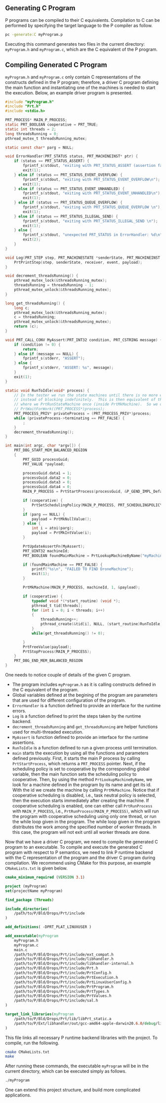 ## Generating C Program

P programs can be compiled to their C equivalents. Compilation to C can be performed by specifying the target language to the P compiler as follow.

```bash
pc -generate:C myProgram.p
```

Executing this command generates two files in the current directory: `myProgram.h` and `myProgram.c`, which are the C equivalent of the P program.

## Compiling Generated C Program

`myProgram.h` and `myProgram.c` only contain C representations of the constructs defined in the P program; therefore, a driver C program defining the main function and instantiating one of the machines is needed to start the execution. Below, an example driver program is presented.

```c
#include "myProgram.h"
#include "Prt.h"
#include <stdio.h>

PRT_PROCESS* MAIN_P_PROCESS;
static PRT_BOOLEAN cooperative = PRT_TRUE;
static int threads = 2;
long threadsRunning = 0;
pthread_mutex_t threadsRunning_mutex;

static const char* parg = NULL;

void ErrorHandler(PRT_STATUS status, PRT_MACHINEINST* ptr) {
	if (status == PRT_STATUS_ASSERT) {
		fprintf_s(stdout, "exiting with PRT_STATUS_ASSERT (assertion failure)\n");
		exit(1);
	} else if (status == PRT_STATUS_EVENT_OVERFLOW) {
		fprintf_s(stdout, "exiting with PRT_STATUS_EVENT_OVERFLOW\n");
		exit(1);
	} else if (status == PRT_STATUS_EVENT_UNHANDLED) {
		fprintf_s(stdout, "exiting with PRT_STATUS_EVENT_UNHANDLED\n");
		exit(1);
	} else if (status == PRT_STATUS_QUEUE_OVERFLOW) {
		fprintf_s(stdout, "exiting with PRT_STATUS_QUEUE_OVERFLOW \n");
		exit(1);
	} else if (status == PRT_STATUS_ILLEGAL_SEND) {
		fprintf_s(stdout, "exiting with PRT_STATUS_ILLEGAL_SEND \n");
		exit(1);
	} else {
		fprintf_s(stdout, "unexpected PRT_STATUS in ErrorHandler: %d\n", status);
		exit(2);
	}
}

void Log(PRT_STEP step, PRT_MACHINESTATE *senderState, PRT_MACHINEINST *receiver, PRT_VALUE* event, PRT_VALUE* payload) {
	PrtPrintStep(step, senderState, receiver, event, payload);
}

void decrement_threadsRunning() {
    pthread_mutex_lock(&threadsRunning_mutex);
    threadsRunning = threadsRunning - 1;
    pthread_mutex_unlock(&threadsRunning_mutex);
}

long get_threadsRunning() {
    long c;
    pthread_mutex_lock(&threadsRunning_mutex);
    c = threadsRunning;
    pthread_mutex_unlock(&threadsRunning_mutex);
    return (c);
}

void PRT_CALL_CONV MyAssert(PRT_INT32 condition, PRT_CSTRING message) {
    if (condition != 0) {
        return;
    } else if (message == NULL) {
        fprintf_s(stderr, "ASSERT");
    } else {
        fprintf_s(stderr, "ASSERT: %s", message);
    }
    exit(1);
}

static void RunToIdle(void* process) {
    // In the tester we run the state machines until there is no more work to do then we exit
    // instead of blocking indefinitely.  This is then equivalent of the non-cooperative case
    // where we PrtRunStateMachine once (inside PrtMkMachine).  So we do NOT call PrtWaitForWork.
    // PrtWaitForWork((PRT_PROCESS*)process);
    PRT_PROCESS_PRIV* privateProcess = (PRT_PROCESS_PRIV*)process;
    while (privateProcess->terminating == PRT_FALSE) {
    	;
    }
    decrement_threadsRunning();
}

int main(int argc, char *argv[]) {
    PRT_DBG_START_MEM_BALANCED_REGION
    {
        PRT_GUID processGuid;
        PRT_VALUE *payload;

        processGuid.data1 = 1;
        processGuid.data2 = 0;
        processGuid.data3 = 0;
        processGuid.data4 = 0;
        MAIN_P_PROCESS = PrtStartProcess(processGuid, &P_GEND_IMPL_DefaultImpl, ErrorHandler, Log);

        if (cooperative) {
            PrtSetSchedulingPolicy(MAIN_P_PROCESS, PRT_SCHEDULINGPOLICY_COOPERATIVE);
        }
        if (parg == NULL) {
            payload = PrtMkNullValue();
        } else {
            int i = atoi(parg);
            payload = PrtMkIntValue(i);
        }

        PrtUpdateAssertFn(MyAssert);
        PRT_UINT32 machineId;
        PRT_BOOLEAN foundMainMachine = PrtLookupMachineByName("myMachine", &machineId);

        if (foundMainMachine == PRT_FALSE) {
            printf("%s\n", "FAILED TO FIND DroneMachine");
            exit(1);
        }

        PrtMkMachine(MAIN_P_PROCESS, machineId, 1, &payload);

        if (cooperative) {
            typedef void *(*start_routine) (void *);
            pthread_t tid[threads];
            for (int i = 0; i < threads; i++)
            {
                threadsRunning++;
                pthread_create(&tid[i], NULL, (start_routine)RunToIdle, (void*)MAIN_P_PROCESS);
            }
            while(get_threadsRunning() != 0);

        }
        PrtFreeValue(payload);
        PrtStopProcess(MAIN_P_PROCESS);
    }
    PRT_DBG_END_MEM_BALANCED_REGION
}
```

One needs to notice couple of details of the given C program.

* The program includes `myProgram.h` as it is calling constructs defined in the C equivalent of the program.
* Global variables defined at the begining of the program are parameters that are used for different configuration of the program.
* `ErrorHandler` is a function defined to provide an interface for the runtime errors.
* `Log` is a function defined to print the steps taken by the runtime backend.
* `decrement_threadsRunning` and `get_threadsRunning` are helper functions used for multi-threaded execution.
* `MyAssert` is  function defined to provide an interface for the runtime assertions.
* `RunToIdle` is a function defined to run a given process until termination.
* `main` starts the execution by using all the functions and parameters defined previously. First, it starts the main P process by calling `PrtStartProcess`, which returns a `PRT_PROCESS` pointer. Next, if the scheduling policy is set to cooperative by the corresponding global variable, then the main function sets the scheduling policy to cooperative. Then, by using the method `PrtLookupMachineByName`, we look for a machine defined in the program by its name and get its id. With the id we create the machine by calling `PrtMkMachine`. Notice that if cooperative scheduling is disabled, i.e., task neutral policy is selected, then the execution starts immediately after creating the machine. If cooperative scheduling is enabled, one can either call `PrtRunProcess` with `MAIN_P_PROCESS`, i.e., `PrtRunProcess(MAIN_P_PROCESS)`, which will run the program with cooperative scheduling using only one thread, or run the while loop given in the program. The while loop given in the program distributes the work among the specified number of worker threads. In this case, the program will not exit until all worker threads are done.

Now that we have a driver C program, we need to compile the generated C program to an executable. To compile and execute the generated C program with respect to P semantics, we need to link P runtime backend with the C representation of the program and the driver C program during compilation. We recommend using CMake for this purpose, an example `CMakeLists.txt` is given below.

```cmake
cmake_minimum_required (VERSION 3.1)

project (myProgram)
set(projectName myProgram)

find_package (Threads)

include_directories(
    /path/to/P/Bld/Drops/Prt/include
)

add_definitions( -DPRT_PLAT_LINUXUSER )

add_executable(myProgram
    myProgram.h
    myProgram.c
    main.c
    /path/to/P/Bld/Drops/Prt/include/ext_compat.h
    /path/to/P/Bld/Drops/Prt/include/libhandler.h
    /path/to/P/Bld/Drops/Prt/include/libhandler-internal.h
    /path/to/P/Bld/Drops/Prt/include/Prt.h
    /path/to/P/Bld/Drops/Prt/include/PrtConfig.h
    /path/to/P/Bld/Drops/Prt/include/PrtExecution.h
    /path/to/P/Bld/Drops/Prt/include/PrtLinuxUserConfig.h
    /path/to/P/Bld/Drops/Prt/include/PrtProgram.h
    /path/to/P/Bld/Drops/Prt/include/PrtTypes.h
    /path/to/P/Bld/Drops/Prt/include/PrtValues.h
    /path/to/P/Bld/Drops/Prt/include/sal.h
)

target_link_libraries(myProgram
    /path/to/P/Bld/Drops/Prt/lib/libPrt_static.a
    /path/to/P/Ext/libhandler/out/gcc-amd64-apple-darwin20.6.0/debug/libhandler.a # If you are not using MacOS, you need to change gcc-amd64-apple-darwin20.6.0 accordingly!
)
```

This file links all necessary P runtime backend libraries with the project. To compile, run the following.

```bash
cmake CMakeLists.txt
make
```

After running these commands, the executable `myProgram` will be in the current directory, which can be executed simply as follows.

```bash
./myProgram
```

One can extend this project structure, and build more complicated applications.